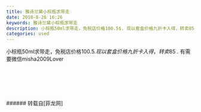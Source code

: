```yaml
---
title: 雅诗兰黛小棕瓶求带走
date: 2018-8-26 16:26
keywords: 雅诗兰黛小棕瓶求带走
description: 小棕瓶50ml求带走，免税店价格100.5$. 现以套盒价格九折卡入得，转卖85$ . 有需要微信misha2009Lover 
categories: used
---
```

<td class="t_f" id="postmessage_1689060">

小棕瓶50ml求带走，免税店价格100.5$. 现以套盒价格九折卡入得，转卖85$ . 有需要微信misha2009Lover <br/>
<img alt="" border="0" class="zoom" data-cf-modified-792904b1c7d9eac6ca9a2791-="" file="http://www.flw.ph/data/appbyme/upload/image/201808/26/z8Vcs5CvwDNj.jpg" id="aimg_I4XJZ" lazyloadthumb="1" onclick="" onmouseover="" src="http://www.flw.ph/data/appbyme/upload/image/201808/26/z8Vcs5CvwDNj.jpg"/><br/>
<br/>
<img alt="" border="0" class="zoom" data-cf-modified-792904b1c7d9eac6ca9a2791-="" file="http://www.flw.ph/data/appbyme/upload/image/201808/26/wlg7Ofb280gP.jpg" id="aimg_e8sDR" lazyloadthumb="1" onclick="" onmouseover="" src="http://www.flw.ph/data/appbyme/upload/image/201808/26/wlg7Ofb280gP.jpg"/><br/>
<br/>
<img alt="" border="0" class="zoom" data-cf-modified-792904b1c7d9eac6ca9a2791-="" file="http://www.flw.ph/data/appbyme/upload/image/201808/26/CO6CRIoWya97.jpg" id="aimg_AsXIi" lazyloadthumb="1" onclick="" onmouseover="" src="http://www.flw.ph/data/appbyme/upload/image/201808/26/CO6CRIoWya97.jpg"/><br/>
<br/>
<img alt="" border="0" class="zoom" data-cf-modified-792904b1c7d9eac6ca9a2791-="" file="http://www.flw.ph/data/appbyme/upload/image/201808/26/87JtrtkFGTG9.jpg" id="aimg_qYGW0" lazyloadthumb="1" onclick="" onmouseover="" src="http://www.flw.ph/data/appbyme/upload/image/201808/26/87JtrtkFGTG9.jpg"/><br/>
<br/>
<img alt="" border="0" class="zoom" data-cf-modified-792904b1c7d9eac6ca9a2791-="" file="http://www.flw.ph/data/appbyme/upload/image/201808/26/Wb2kDmCjFVGd.jpg" id="aimg_YHHuY" lazyloadthumb="1" onclick="" onmouseover="" src="http://www.flw.ph/data/appbyme/upload/image/201808/26/Wb2kDmCjFVGd.jpg"/><br/>
<br/>
</td>
###### 转载自[菲龙网]